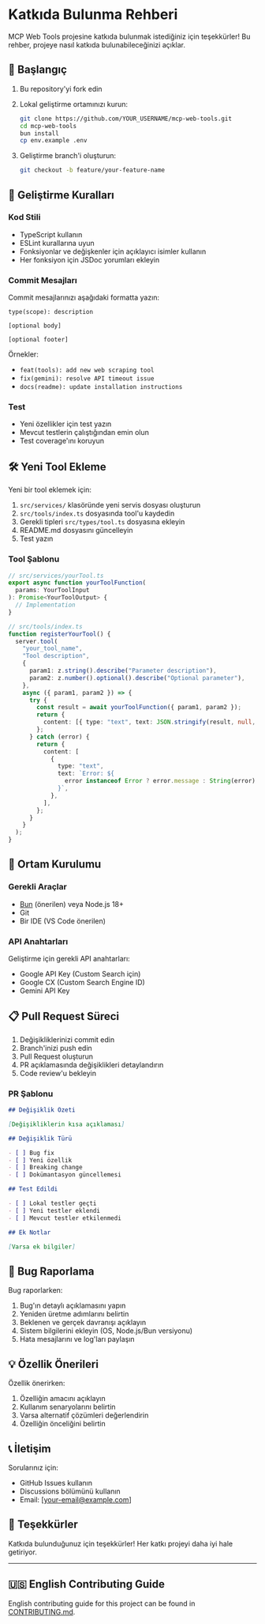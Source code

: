 # Katkıda Bulunma Rehberi

MCP Web Tools projesine katkıda bulunmak istediğiniz için teşekkürler! Bu rehber, projeye nasıl katkıda bulunabileceğinizi açıklar.

## 🚀 Başlangıç

1. Bu repository'yi fork edin
2. Lokal geliştirme ortamınızı kurun:

   ```bash
   git clone https://github.com/YOUR_USERNAME/mcp-web-tools.git
   cd mcp-web-tools
   bun install
   cp env.example .env
   ```

3. Geliştirme branch'i oluşturun:
   ```bash
   git checkout -b feature/your-feature-name
   ```

## 📝 Geliştirme Kuralları

### Kod Stili

- TypeScript kullanın
- ESLint kurallarına uyun
- Fonksiyonlar ve değişkenler için açıklayıcı isimler kullanın
- Her fonksiyon için JSDoc yorumları ekleyin

### Commit Mesajları

Commit mesajlarınızı aşağıdaki formatta yazın:

```
type(scope): description

[optional body]

[optional footer]
```

Örnekler:

- `feat(tools): add new web scraping tool`
- `fix(gemini): resolve API timeout issue`
- `docs(readme): update installation instructions`

### Test

- Yeni özellikler için test yazın
- Mevcut testlerin çalıştığından emin olun
- Test coverage'ını koruyun

## 🛠️ Yeni Tool Ekleme

Yeni bir tool eklemek için:

1. `src/services/` klasöründe yeni servis dosyası oluşturun
2. `src/tools/index.ts` dosyasında tool'u kaydedin
3. Gerekli tipleri `src/types/tool.ts` dosyasına ekleyin
4. README.md dosyasını güncelleyin
5. Test yazın

### Tool Şablonu

```typescript
// src/services/yourTool.ts
export async function yourToolFunction(
  params: YourToolInput
): Promise<YourToolOutput> {
  // Implementation
}

// src/tools/index.ts
function registerYourTool() {
  server.tool(
    "your_tool_name",
    "Tool description",
    {
      param1: z.string().describe("Parameter description"),
      param2: z.number().optional().describe("Optional parameter"),
    },
    async ({ param1, param2 }) => {
      try {
        const result = await yourToolFunction({ param1, param2 });
        return {
          content: [{ type: "text", text: JSON.stringify(result, null, 2) }],
        };
      } catch (error) {
        return {
          content: [
            {
              type: "text",
              text: `Error: ${
                error instanceof Error ? error.message : String(error)
              }`,
            },
          ],
        };
      }
    }
  );
}
```

## 🔧 Ortam Kurulumu

### Gerekli Araçlar

- [Bun](https://bun.sh/) (önerilen) veya Node.js 18+
- Git
- Bir IDE (VS Code önerilen)

### API Anahtarları

Geliştirme için gerekli API anahtarları:

- Google API Key (Custom Search için)
- Google CX (Custom Search Engine ID)
- Gemini API Key

## 📋 Pull Request Süreci

1. Değişikliklerinizi commit edin
2. Branch'inizi push edin
3. Pull Request oluşturun
4. PR açıklamasında değişiklikleri detaylandırın
5. Code review'u bekleyin

### PR Şablonu

```markdown
## Değişiklik Özeti

[Değişikliklerin kısa açıklaması]

## Değişiklik Türü

- [ ] Bug fix
- [ ] Yeni özellik
- [ ] Breaking change
- [ ] Dokümantasyon güncellemesi

## Test Edildi

- [ ] Lokal testler geçti
- [ ] Yeni testler eklendi
- [ ] Mevcut testler etkilenmedi

## Ek Notlar

[Varsa ek bilgiler]
```

## 🐛 Bug Raporlama

Bug raporlarken:

1. Bug'ın detaylı açıklamasını yapın
2. Yeniden üretme adımlarını belirtin
3. Beklenen ve gerçek davranışı açıklayın
4. Sistem bilgilerini ekleyin (OS, Node.js/Bun versiyonu)
5. Hata mesajlarını ve log'ları paylaşın

## 💡 Özellik Önerileri

Özellik önerirken:

1. Özelliğin amacını açıklayın
2. Kullanım senaryolarını belirtin
3. Varsa alternatif çözümleri değerlendirin
4. Özelliğin önceliğini belirtin

## 📞 İletişim

Sorularınız için:

- GitHub Issues kullanın
- Discussions bölümünü kullanın
- Email: [your-email@example.com]

## 🙏 Teşekkürler

Katkıda bulunduğunuz için teşekkürler! Her katkı projeyi daha iyi hale getiriyor.

---

## 🇺🇸 English Contributing Guide

English contributing guide for this project can be found in [CONTRIBUTING.md](CONTRIBUTING.md).
